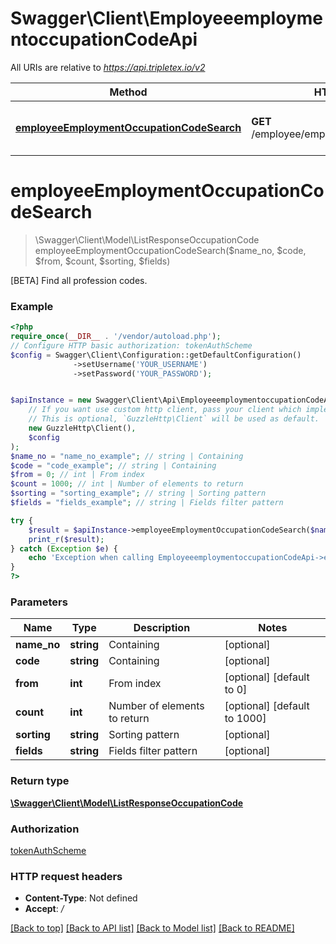 # Swagger\Client\EmployeeemploymentoccupationCodeApi

All URIs are relative to *https://api.tripletex.io/v2*

Method | HTTP request | Description
------------- | ------------- | -------------
[**employeeEmploymentOccupationCodeSearch**](EmployeeemploymentoccupationCodeApi.md#employeeemploymentoccupationcodesearch) | **GET** /employee/employment/occupationCode | [BETA] Find all profession codes.

# **employeeEmploymentOccupationCodeSearch**
> \Swagger\Client\Model\ListResponseOccupationCode employeeEmploymentOccupationCodeSearch($name_no, $code, $from, $count, $sorting, $fields)

[BETA] Find all profession codes.

### Example
```php
<?php
require_once(__DIR__ . '/vendor/autoload.php');
// Configure HTTP basic authorization: tokenAuthScheme
$config = Swagger\Client\Configuration::getDefaultConfiguration()
              ->setUsername('YOUR_USERNAME')
              ->setPassword('YOUR_PASSWORD');


$apiInstance = new Swagger\Client\Api\EmployeeemploymentoccupationCodeApi(
    // If you want use custom http client, pass your client which implements `GuzzleHttp\ClientInterface`.
    // This is optional, `GuzzleHttp\Client` will be used as default.
    new GuzzleHttp\Client(),
    $config
);
$name_no = "name_no_example"; // string | Containing
$code = "code_example"; // string | Containing
$from = 0; // int | From index
$count = 1000; // int | Number of elements to return
$sorting = "sorting_example"; // string | Sorting pattern
$fields = "fields_example"; // string | Fields filter pattern

try {
    $result = $apiInstance->employeeEmploymentOccupationCodeSearch($name_no, $code, $from, $count, $sorting, $fields);
    print_r($result);
} catch (Exception $e) {
    echo 'Exception when calling EmployeeemploymentoccupationCodeApi->employeeEmploymentOccupationCodeSearch: ', $e->getMessage(), PHP_EOL;
}
?>
```

### Parameters

Name | Type | Description  | Notes
------------- | ------------- | ------------- | -------------
 **name_no** | **string**| Containing | [optional]
 **code** | **string**| Containing | [optional]
 **from** | **int**| From index | [optional] [default to 0]
 **count** | **int**| Number of elements to return | [optional] [default to 1000]
 **sorting** | **string**| Sorting pattern | [optional]
 **fields** | **string**| Fields filter pattern | [optional]

### Return type

[**\Swagger\Client\Model\ListResponseOccupationCode**](../Model/ListResponseOccupationCode.md)

### Authorization

[tokenAuthScheme](../../README.md#tokenAuthScheme)

### HTTP request headers

 - **Content-Type**: Not defined
 - **Accept**: */*

[[Back to top]](#) [[Back to API list]](../../README.md#documentation-for-api-endpoints) [[Back to Model list]](../../README.md#documentation-for-models) [[Back to README]](../../README.md)

